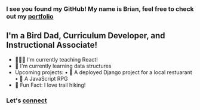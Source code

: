 ### I see you found my GitHub! My name is Brian, feel free to check out my [portfolio][website]

## I'm a Bird Dad, Curriculum Developer, and Instructional Associate!
- 🧑🏽‍🏫 I'm currently teaching React!
- 🌱 I'm currently learning data structures
- Upcoming projects: 
    • 🍨 A deployed Django project for a local restuarant
    • 👾 A JavaScript RPG
- 🥾 Fun Fact: I love trail hiking!

### Let's [connect][connect]

[website]: https://www.briankrabec.com/
[connect]: https://www.linkedin.com/in/bkrabec/
